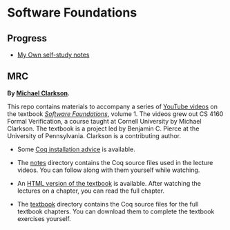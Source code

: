 # Software Foundations

## Progress

- [My Own self-study notes](./self-study-notebook/README.md)

## MRC

**By [Michael Clarkson][mrc].**

This repo contains materials to accompany a series of [YouTube videos][yt] on
the textbook [*Software Foundations*][sf], volume 1. The videos grew out CS 4160
Formal Verification, a course taught at Cornell University by Michael Clarkson.
The textbook is a project led by Benjamin C. Pierce at the University of
Pennsylvania. Clarkson is a contributing author.

- Some [Coq installation advice][install] is available.

- The [notes][notes] directory contains the Coq source files used in the
  lecture videos. You can follow along with them yourself while watching.

- An [HTML version of the textbook][lf-html] is available. After watching
  the lectures on a chapter, you can read the full chapter.

- The [textbook][textbook] directory contains the Coq source files for the
  full textbook chapters. You can download them to complete the textbook
  exercises yourself.

[install]: https://clarksmr.github.io/sf-lectures/install.html
[notes]: https://github.com/clarksmr/sf-lectures/tree/main/notes/lf
[textbook]: https://github.com/clarksmr/sf-lectures/tree/main/textbook/lf
[mrc]: https://www.cs.cornell.edu/~clarkson/
[yt]: https://www.youtube.com/playlist?list=PLre5AT9JnKShFK9l9HYzkZugkJSsXioFs
[sf]: https://softwarefoundations.cis.upenn.edu/
[lf-html]: https://clarksmr.github.io/sf-lectures/textbook/lf/toc.html
